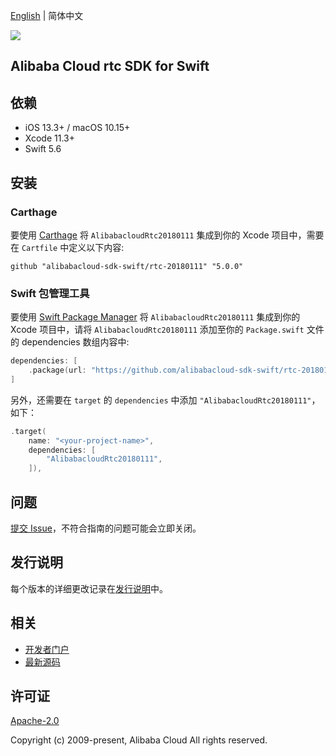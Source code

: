 [English](README.md) | 简体中文

![](https://aliyunsdk-pages.alicdn.com/icons/AlibabaCloud.svg)

## Alibaba Cloud rtc SDK for Swift

## 依赖

- iOS 13.3+ / macOS 10.15+
- Xcode 11.3+
- Swift 5.6

## 安装

### Carthage

要使用 [Carthage](https://github.com/Carthage/Carthage) 将 `AlibabacloudRtc20180111` 集成到你的 Xcode 项目中，需要在 `Cartfile` 中定义以下内容:

```ogdl
github "alibabacloud-sdk-swift/rtc-20180111" "5.0.0"
```

### Swift 包管理工具

要使用 [Swift Package Manager](https://swift.org/package-manager/) 将 `AlibabacloudRtc20180111` 集成到你的 Xcode 项目中，请将 `AlibabacloudRtc20180111` 添加至你的 `Package.swift` 文件的 dependencies 数组内容中:

```swift
dependencies: [
    .package(url: "https://github.com/alibabacloud-sdk-swift/rtc-20180111.git", from: "5.0.0")
]
```

另外，还需要在 `target` 的 `dependencies` 中添加 `"AlibabacloudRtc20180111"`，如下：

```swift
.target(
    name: "<your-project-name>",
    dependencies: [
        "AlibabacloudRtc20180111",
    ]),
```

## 问题

[提交 Issue](https://github.com/alibabacloud-sdk-swift/rtc-20180111/issues/new)，不符合指南的问题可能会立即关闭。

## 发行说明

每个版本的详细更改记录在[发行说明](./ChangeLog.txt)中。

## 相关

* [开发者门户](https://next.api.aliyun.com/home)
* [最新源码](https://github.com/alibabacloud-sdk-swift/rtc-20180111)

## 许可证

[Apache-2.0](http://www.apache.org/licenses/LICENSE-2.0)

Copyright (c) 2009-present, Alibaba Cloud All rights reserved.
